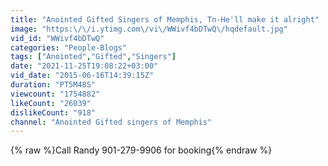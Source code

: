 ```yaml
---
title: "Anointed Gifted Singers of Memphis, Tn-He'll make it alright"
image: "https:\/\/i.ytimg.com\/vi\/WWivf4bDTwQ\/hqdefault.jpg"
vid_id: "WWivf4bDTwQ"
categories: "People-Blogs"
tags: ["Anointed","Gifted","Singers"]
date: "2021-11-25T19:08:22+03:00"
vid_date: "2015-06-16T14:39:15Z"
duration: "PT5M48S"
viewcount: "1754882"
likeCount: "26039"
dislikeCount: "918"
channel: "Anointed Gifted singers of Memphis"
---
```

{% raw %}Call Randy 901-279-9906 for booking{% endraw %}
